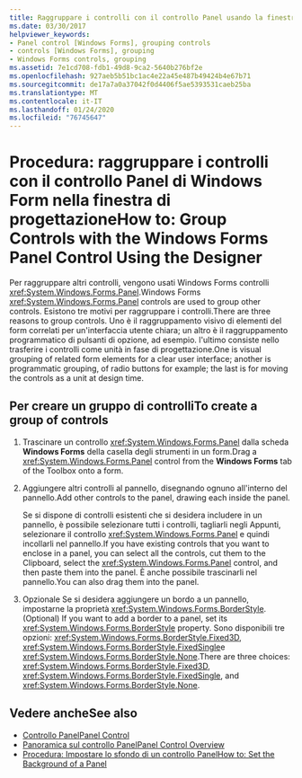 ```yaml
---
title: Raggruppare i controlli con il controllo Panel usando la finestra di progettazione
ms.date: 03/30/2017
helpviewer_keywords:
- Panel control [Windows Forms], grouping controls
- controls [Windows Forms], grouping
- Windows Forms controls, grouping
ms.assetid: 7e1cd708-fdb1-49d8-9ca2-5640b276bf2e
ms.openlocfilehash: 927aeb5b51bc1ac4e22a45e487b49424b4e67b71
ms.sourcegitcommit: de17a7a0a37042f0d4406f5ae5393531caeb25ba
ms.translationtype: MT
ms.contentlocale: it-IT
ms.lasthandoff: 01/24/2020
ms.locfileid: "76745647"
---
```

# <a name="how-to-group-controls-with-the-windows-forms-panel-control-using-the-designer"></a><span data-ttu-id="da70f-102">Procedura: raggruppare i controlli con il controllo Panel di Windows Form nella finestra di progettazione</span><span class="sxs-lookup"><span data-stu-id="da70f-102">How to: Group Controls with the Windows Forms Panel Control Using the Designer</span></span>
<span data-ttu-id="da70f-103">Per raggruppare altri controlli, vengono usati Windows Forms controlli <xref:System.Windows.Forms.Panel>.</span><span class="sxs-lookup"><span data-stu-id="da70f-103">Windows Forms <xref:System.Windows.Forms.Panel> controls are used to group other controls.</span></span> <span data-ttu-id="da70f-104">Esistono tre motivi per raggruppare i controlli.</span><span class="sxs-lookup"><span data-stu-id="da70f-104">There are three reasons to group controls.</span></span> <span data-ttu-id="da70f-105">Uno è il raggruppamento visivo di elementi del form correlati per un'interfaccia utente chiara; un altro è il raggruppamento programmatico di pulsanti di opzione, ad esempio. l'ultimo consiste nello trasferire i controlli come unità in fase di progettazione.</span><span class="sxs-lookup"><span data-stu-id="da70f-105">One is visual grouping of related form elements for a clear user interface; another is programmatic grouping, of radio buttons for example; the last is for moving the controls as a unit at design time.</span></span>

## <a name="to-create-a-group-of-controls"></a><span data-ttu-id="da70f-106">Per creare un gruppo di controlli</span><span class="sxs-lookup"><span data-stu-id="da70f-106">To create a group of controls</span></span>

1. <span data-ttu-id="da70f-107">Trascinare un controllo <xref:System.Windows.Forms.Panel> dalla scheda **Windows Forms** della casella degli strumenti in un form.</span><span class="sxs-lookup"><span data-stu-id="da70f-107">Drag a <xref:System.Windows.Forms.Panel> control from the **Windows Forms** tab of the Toolbox onto a form.</span></span>

2. <span data-ttu-id="da70f-108">Aggiungere altri controlli al pannello, disegnando ognuno all'interno del pannello.</span><span class="sxs-lookup"><span data-stu-id="da70f-108">Add other controls to the panel, drawing each inside the panel.</span></span>

     <span data-ttu-id="da70f-109">Se si dispone di controlli esistenti che si desidera includere in un pannello, è possibile selezionare tutti i controlli, tagliarli negli Appunti, selezionare il controllo <xref:System.Windows.Forms.Panel> e quindi incollarli nel pannello.</span><span class="sxs-lookup"><span data-stu-id="da70f-109">If you have existing controls that you want to enclose in a panel, you can select all the controls, cut them to the Clipboard, select the <xref:System.Windows.Forms.Panel> control, and then paste them into the panel.</span></span> <span data-ttu-id="da70f-110">È anche possibile trascinarli nel pannello.</span><span class="sxs-lookup"><span data-stu-id="da70f-110">You can also drag them into the panel.</span></span>

3. <span data-ttu-id="da70f-111">Opzionale Se si desidera aggiungere un bordo a un pannello, impostarne la proprietà <xref:System.Windows.Forms.BorderStyle>.</span><span class="sxs-lookup"><span data-stu-id="da70f-111">(Optional) If you want to add a border to a panel, set its <xref:System.Windows.Forms.BorderStyle> property.</span></span> <span data-ttu-id="da70f-112">Sono disponibili tre opzioni: <xref:System.Windows.Forms.BorderStyle.Fixed3D>, <xref:System.Windows.Forms.BorderStyle.FixedSingle>e <xref:System.Windows.Forms.BorderStyle.None>.</span><span class="sxs-lookup"><span data-stu-id="da70f-112">There are three choices: <xref:System.Windows.Forms.BorderStyle.Fixed3D>, <xref:System.Windows.Forms.BorderStyle.FixedSingle>, and <xref:System.Windows.Forms.BorderStyle.None>.</span></span>

## <a name="see-also"></a><span data-ttu-id="da70f-113">Vedere anche</span><span class="sxs-lookup"><span data-stu-id="da70f-113">See also</span></span>

- [<span data-ttu-id="da70f-114">Controllo Panel</span><span class="sxs-lookup"><span data-stu-id="da70f-114">Panel Control</span></span>](panel-control-windows-forms.md)
- [<span data-ttu-id="da70f-115">Panoramica sul controllo Panel</span><span class="sxs-lookup"><span data-stu-id="da70f-115">Panel Control Overview</span></span>](panel-control-overview-windows-forms.md)
- [<span data-ttu-id="da70f-116">Procedura: Impostare lo sfondo di un controllo Panel</span><span class="sxs-lookup"><span data-stu-id="da70f-116">How to: Set the Background of a Panel</span></span>](how-to-set-the-background-of-a-windows-forms-panel.md)
